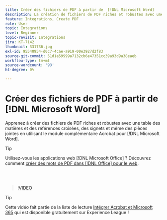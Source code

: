 ```yaml
---
title: Créer des fichiers de PDF à partir de  [!DNL Microsoft Word]
description: La création de fichiers de PDF riches et robustes avec une table des matières et des références croisées hyperliées, des signets et même des pièces jointes est facile à l'aide du module complémentaire Acrobat pour  [!DNL Microsoft Word]
feature: Integrations, Create PDF
role: User
topic: Integrations
level: Beginner
topic-revisit: Integrations
jira: KT-7142
thumbnail: 331736.jpg
exl-id: 95540954-d0c7-4cae-a919-00e3927d2f83
source-git-commit: 51d1a59999a7132cb6e47351cc39a93d9a38eaeb
workflow-type: tm+mt
source-wordcount: '93'
ht-degree: 0%

---
```


# Créer des fichiers de PDF à partir de [!DNL Microsoft Word]

Apprenez à créer des fichiers de PDF riches et robustes avec une table des matières et des références croisées, des signets et même des pièces jointes en utilisant le module complémentaire Acrobat pour [!DNL Microsoft Word].

>[!TIP]
>
>Utilisez-vous les applications web [!DNL Microsoft Office] ? Découvrez comment [créer des mots de PDF dans [!DNL Office] pour le web](../integrate/createofficeweb.md).

<br> 

>[!VIDEO](https://video.tv.adobe.com/v/331736?quality=12&learn=on&hidetitle=true)

>[!TIP]
>
>Cette vidéo fait partie de la liste de lecture [Intégrer Acrobat et Microsoft 365](https://experienceleague.adobe.com/fr/playlists/acrobat-integrate-microsoft-365) qui est disponible gratuitement sur Experience League !
